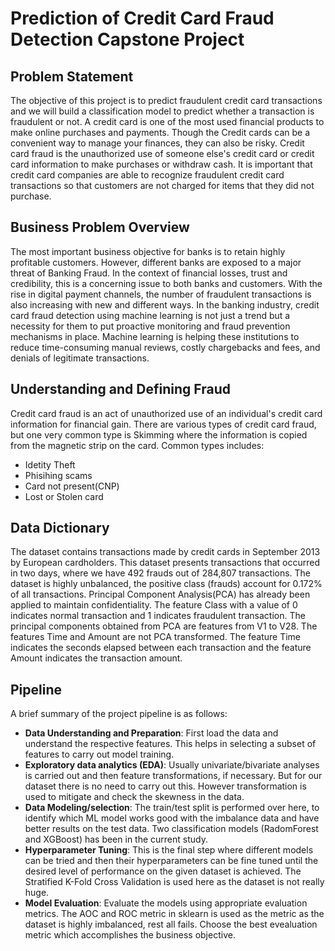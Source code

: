 # Prediction of Credit Card Fraud Detection Capstone Project
## Problem Statement
The objective of this project is to predict fraudulent credit card transactions and we will build a classification model to predict whether a transaction is fraudulent or not.
A credit card is one of the most used financial products to make online purchases and payments. Though the Credit cards can be a convenient way to manage your finances, they can also be risky. Credit card fraud is the unauthorized use of someone else's credit card or credit card information to make purchases or withdraw cash.
It is important that credit card companies are able to recognize fraudulent credit card transactions so that customers are not charged for items that they did not purchase. 
## Business Problem Overview
The most important business objective for banks is to retain highly profitable customers. However, different banks are exposed to a major threat of Banking Fraud. In the context of financial losses, trust and credibility, this is a concerning issue to both banks and customers.
With the rise in digital payment channels, the number of fraudulent transactions is also increasing with new and different ways.
In the banking industry, credit card fraud detection using machine learning is not just a trend but a necessity for them to put proactive monitoring and fraud prevention mechanisms in place. Machine learning is helping these institutions to reduce time-consuming manual reviews, costly chargebacks and fees, and denials of legitimate transactions.
## Understanding and Defining Fraud
Credit card fraud is an act of unauthorized use of an individual's credit card information for financial gain. There are various types of credit card fraud, but one very common type is Skimming where the information is copied from the magnetic strip on the card. Common types includes:
* Idetity Theft
* Phisihing scams
* Card not present(CNP)
* Lost or Stolen card
## Data Dictionary
The dataset contains transactions made by credit cards in September 2013 by European cardholders. This dataset presents transactions that occurred in two days, where we have 492 frauds out of 284,807 transactions. The dataset is highly unbalanced, the positive class (frauds) account for 0.172% of all transactions.
Principal Component Analysis(PCA) has already been applied to maintain confidentiality. The feature Class with a value of 0 indicates normal transaction and 1 indicates fraudulent transaction. The principal components obtained from PCA are features from V1 to V28. The features Time and Amount are not PCA transformed. The feature Time indicates the seconds elapsed between each transaction and the feature Amount indicates the transaction amount.
## Pipeline
A brief summary of the project pipeline is as follows:
* **Data Understanding and Preparation**: First load the data and understand the respective features. This helps in selecting a subset of features to carry out model training.
* **Exploratory data analytics (EDA)**: Usually univariate/bivariate analyses is carried out and then feature transformations, if necessary. But for our dataset there is no need to carry out this. However transformation is used to mitigate and check the skewness in the data.
* **Data Modeling/selection**: The train/test split is performed over here, to identify which ML model works good with the imbalance data and have better results on the test data. Two classification models (RadomForest and XGBoost) has been in the current study.
* **Hyperparameter Tuning**: This is the final step where different models can be tried and then their hyperparameters can be fine tuned until the desired level of performance on the given dataset is achieved. The Stratified K-Fold Cross Validation is used here as the dataset is not really huge.
* **Model Evaluation**: Evaluate the models using appropriate evaluation metrics. The AOC and ROC metric in sklearn is used as the metric as the dataset is highly imbalanced, rest all fails. Choose the best evealuation metric which accomplishes the business objective.
